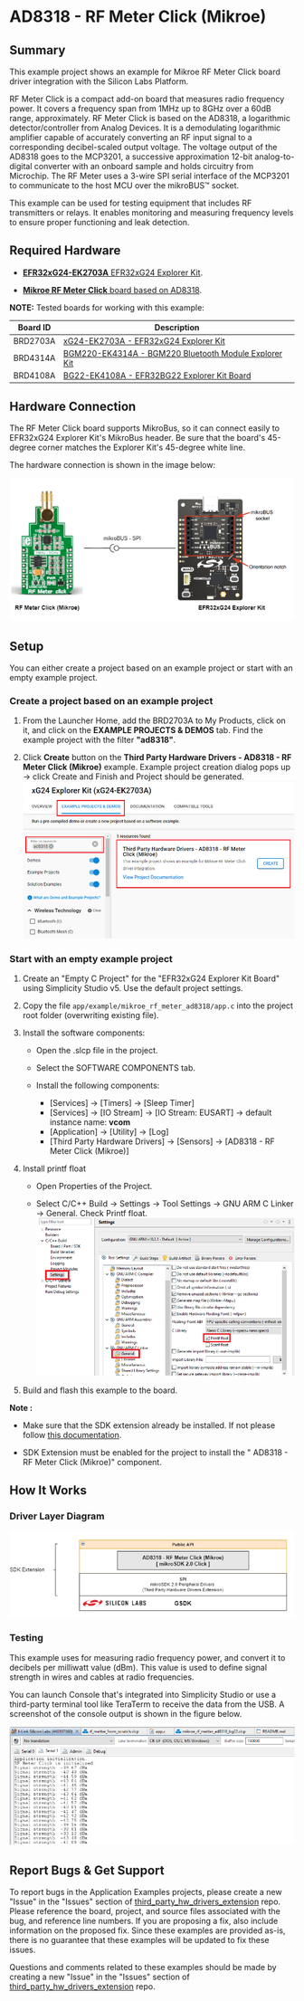 # AD8318 - RF Meter Click (Mikroe) #

## Summary ##

This example project shows an example for Mikroe RF Meter Click board driver integration with the Silicon Labs Platform.

RF Meter Click is a compact add-on board that measures radio frequency power. It covers a frequency span from 1MHz up to 8GHz over a 60dB range, approximately. RF Meter Click is based on the AD8318, a logarithmic detector/controller from Analog Devices. It is a demodulating logarithmic amplifier capable of accurately converting an RF input signal to a corresponding decibel-scaled output voltage. The voltage output of the AD8318 goes to the MCP3201, a successive approximation 12-bit analog-to-digital converter with an onboard sample and holds circuitry from Microchip. The RF Meter uses a 3-wire SPI serial interface of the MCP3201 to communicate to the host MCU over the mikroBUS™ socket.

This example can be used for testing equipment that includes RF transmitters or relays. It enables monitoring and measuring frequency levels to ensure proper functioning and leak detection.

## Required Hardware ##

- [**EFR32xG24-EK2703A** EFR32xG24 Explorer Kit](https://www.silabs.com/development-tools/wireless/efr32xg24-explorer-kit?tab=overview).

- [**Mikroe RF Meter Click** board based on AD8318](https://www.mikroe.com/rf-meter-click-click).

**NOTE:**
Tested boards for working with this example:

| Board ID | Description  |
| ---------------------- | ------ |
| BRD2703A | [xG24-EK2703A - EFR32xG24 Explorer Kit ](https://www.silabs.com/development-tools/wireless/efr32xg24-explorer-kit?tab=overview)    |
| BRD4314A | [BGM220-EK4314A - BGM220 Bluetooth Module Explorer Kit](https://www.silabs.com/development-tools/wireless/bluetooth/bgm220-explorer-kit?tab=overview)  |
| BRD4108A | [BG22-EK4108A - EFR32BG22 Explorer Kit Board](https://www.silabs.com/development-tools/wireless/bluetooth/bg22-explorer-kit?tab=overview)  |

## Hardware Connection ##

The RF Meter Click board supports MikroBus, so it can connect easily to EFR32xG24 Explorer Kit's MikroBus header. Be sure that the board's 45-degree corner matches the Explorer Kit's 45-degree white line.

The hardware connection is shown in the image below:

![hardware_connection](image/hardware_connection.png)

## Setup ##

You can either create a project based on an example project or start with an empty example project.

### Create a project based on an example project ###

1. From the Launcher Home, add the BRD2703A to My Products, click on it, and click on the **EXAMPLE PROJECTS & DEMOS** tab. Find the example project with the filter **"ad8318"**.

2. Click **Create** button on the **Third Party Hardware Drivers - AD8318 - RF Meter Click (Mikroe)** example. Example project creation dialog pops up -> click Create and Finish and Project should be generated.
![create_project](image/create_example.png)

### Start with an empty example project ###

1. Create an "Empty C Project" for the "EFR32xG24 Explorer Kit Board" using Simplicity Studio v5. Use the default project settings.

2. Copy the file `app/example/mikroe_rf_meter_ad8318/app.c` into the project root folder (overwriting existing file).

3. Install the software components:

    - Open the .slcp file in the project.

    - Select the SOFTWARE COMPONENTS tab.

    - Install the following components:

        - [Services] → [Timers] → [Sleep Timer]
        - [Services] → [IO Stream] → [IO Stream: EUSART] → default instance name: **vcom**
        - [Application] → [Utility] → [Log]
        - [Third Party Hardware Drivers] → [Sensors] → [AD8318 - RF Meter Click (Mikroe)]

4. Install printf float

    - Open Properties of the Project.

    - Select C/C++ Build → Settings → Tool Settings → GNU ARM C Linker → General. Check Printf float.
    ![install_float](image/install_float.png)

5. Build and flash this example to the board.

**Note :**

- Make sure that the SDK extension already be installed. If not please follow [this documentation](https://github.com/SiliconLabs/third_party_hw_drivers_extension/blob/master/README.md#how-to-add-to-simplicity-studio-ide).

- SDK Extension must be enabled for the project to install the " AD8318 - RF Meter Click (Mikroe)" component.

## How It Works ##

### Driver Layer Diagram ###

![software_layer](image/software_layer.png)

### Testing ###

This example uses for measuring radio frequency power, and convert it to decibels per milliwatt value (dBm). This value is used to define signal strength in wires and cables at radio frequencies.

You can launch Console that's integrated into Simplicity Studio or use a third-party terminal tool like TeraTerm to receive the data from the USB. A screenshot of the console output is shown in the figure below.

![console_log](image/console_log.png)

## Report Bugs & Get Support ##

To report bugs in the Application Examples projects, please create a new "Issue" in the "Issues" section of [third_party_hw_drivers_extension](https://github.com/SiliconLabs/third_party_hw_drivers_extension) repo. Please reference the board, project, and source files associated with the bug, and reference line numbers. If you are proposing a fix, also include information on the proposed fix. Since these examples are provided as-is, there is no guarantee that these examples will be updated to fix these issues.

Questions and comments related to these examples should be made by creating a new "Issue" in the "Issues" section of [third_party_hw_drivers_extension](https://github.com/SiliconLabs/third_party_hw_drivers_extension) repo.